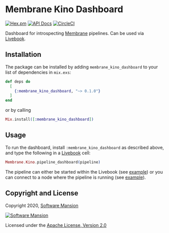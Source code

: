 # Membrane Kino Dashboard

[![Hex.pm](https://img.shields.io/hexpm/v/membrane_kino_dashboard.svg)](https://hex.pm/packages/membrane_kino_dashboard)
[![API Docs](https://img.shields.io/badge/api-docs-yellow.svg?style=flat)](https://hexdocs.pm/membrane_kino_dashboard)
[![CircleCI](https://circleci.com/gh/membraneframework/membrane_kino_dashboard.svg?style=svg)](https://circleci.com/gh/membraneframework/membrane_kino_dashboard)

Dashboard for introspecting [Membrane](https://membraneframework.org) pipelines. Can be used via [Livebook](https://livebook.dev/).

## Installation

The package can be installed by adding `membrane_kino_dashboard` to your list of dependencies in `mix.exs`:

```elixir
def deps do
  [
    {:membrane_kino_dashboard, "~> 0.1.0"}
  ]
end
```

or by calling

```elixir
Mix.install([:membrane_kino_dashboard])
```

## Usage

To run the dashboard, install `:membrane_kino_dashboard` as described above, and type the following in a [Livebook](https://livebook.dev/) cell:

```elixir
Membrane.Kino.pipeline_dashboard(pipeline)
```

The pipeline can either be started within the Livebook (see [example](examples/pipeline_in_livebook.livemd)) or you can connect to a node where the pipeline is running (see [example](examples/connect_to_node.livemd)).

## Copyright and License

Copyright 2020, [Software Mansion](https://swmansion.com/?utm_source=git&utm_medium=readme&utm_campaign=membrane_kino_dashboard)

[![Software Mansion](https://logo.swmansion.com/logo?color=white&variant=desktop&width=200&tag=membrane-github)](https://swmansion.com/?utm_source=git&utm_medium=readme&utm_campaign=membrane_kino_dashboard)

Licensed under the [Apache License, Version 2.0](LICENSE)
